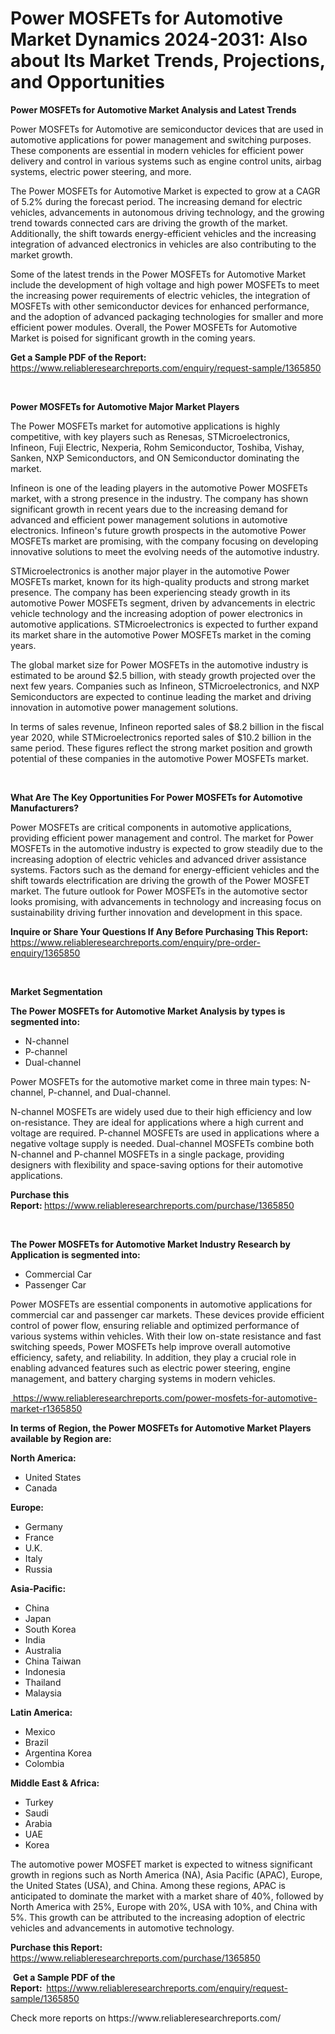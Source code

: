 <p><h1>Power MOSFETs for Automotive Market Dynamics 2024-2031: Also about Its Market Trends, Projections, and Opportunities</h1></p><p><strong>Power MOSFETs for Automotive Market Analysis and Latest Trends</strong></p>
<p><p>Power MOSFETs for Automotive are semiconductor devices that are used in automotive applications for power management and switching purposes. These components are essential in modern vehicles for efficient power delivery and control in various systems such as engine control units, airbag systems, electric power steering, and more.</p><p>The Power MOSFETs for Automotive Market is expected to grow at a CAGR of 5.2% during the forecast period. The increasing demand for electric vehicles, advancements in autonomous driving technology, and the growing trend towards connected cars are driving the growth of the market. Additionally, the shift towards energy-efficient vehicles and the increasing integration of advanced electronics in vehicles are also contributing to the market growth.</p><p>Some of the latest trends in the Power MOSFETs for Automotive Market include the development of high voltage and high power MOSFETs to meet the increasing power requirements of electric vehicles, the integration of MOSFETs with other semiconductor devices for enhanced performance, and the adoption of advanced packaging technologies for smaller and more efficient power modules. Overall, the Power MOSFETs for Automotive Market is poised for significant growth in the coming years.</p></p>
<p><strong>Get a Sample PDF of the Report:&nbsp;</strong> <a href="https://www.reliableresearchreports.com/enquiry/request-sample/1365850">https://www.reliableresearchreports.com/enquiry/request-sample/1365850</a></p>
<p>&nbsp;</p>
<p><strong>Power MOSFETs for Automotive Major Market Players</strong></p>
<p><p>The Power MOSFETs market for automotive applications is highly competitive, with key players such as Renesas, STMicroelectronics, Infineon, Fuji Electric, Nexperia, Rohm Semiconductor, Toshiba, Vishay, Sanken, NXP Semiconductors, and ON Semiconductor dominating the market.</p><p>Infineon is one of the leading players in the automotive Power MOSFETs market, with a strong presence in the industry. The company has shown significant growth in recent years due to the increasing demand for advanced and efficient power management solutions in automotive electronics. Infineon's future growth prospects in the automotive Power MOSFETs market are promising, with the company focusing on developing innovative solutions to meet the evolving needs of the automotive industry.</p><p>STMicroelectronics is another major player in the automotive Power MOSFETs market, known for its high-quality products and strong market presence. The company has been experiencing steady growth in its automotive Power MOSFETs segment, driven by advancements in electric vehicle technology and the increasing adoption of power electronics in automotive applications. STMicroelectronics is expected to further expand its market share in the automotive Power MOSFETs market in the coming years.</p><p>The global market size for Power MOSFETs in the automotive industry is estimated to be around $2.5 billion, with steady growth projected over the next few years. Companies such as Infineon, STMicroelectronics, and NXP Semiconductors are expected to continue leading the market and driving innovation in automotive power management solutions.</p><p>In terms of sales revenue, Infineon reported sales of $8.2 billion in the fiscal year 2020, while STMicroelectronics reported sales of $10.2 billion in the same period. These figures reflect the strong market position and growth potential of these companies in the automotive Power MOSFETs market.</p></p>
<p>&nbsp;</p>
<p><strong>What Are The Key Opportunities For Power MOSFETs for Automotive Manufacturers?</strong></p>
<p><p>Power MOSFETs are critical components in automotive applications, providing efficient power management and control. The market for Power MOSFETs in the automotive industry is expected to grow steadily due to the increasing adoption of electric vehicles and advanced driver assistance systems. Factors such as the demand for energy-efficient vehicles and the shift towards electrification are driving the growth of the Power MOSFET market. The future outlook for Power MOSFETs in the automotive sector looks promising, with advancements in technology and increasing focus on sustainability driving further innovation and development in this space.</p></p>
<p><strong>Inquire or Share Your Questions If Any Before Purchasing This Report:</strong> <a href="https://www.reliableresearchreports.com/enquiry/pre-order-enquiry/1365850">https://www.reliableresearchreports.com/enquiry/pre-order-enquiry/1365850</a></p>
<p>&nbsp;</p>
<p><strong>Market Segmentation</strong></p>
<p><strong>The Power MOSFETs for Automotive Market Analysis by types is segmented into:</strong></p>
<p><ul><li>N-channel</li><li>P-channel</li><li>Dual-channel</li></ul></p>
<p><p>Power MOSFETs for the automotive market come in three main types: N-channel, P-channel, and Dual-channel. </p><p>N-channel MOSFETs are widely used due to their high efficiency and low on-resistance. They are ideal for applications where a high current and voltage are required. P-channel MOSFETs are used in applications where a negative voltage supply is needed. Dual-channel MOSFETs combine both N-channel and P-channel MOSFETs in a single package, providing designers with flexibility and space-saving options for their automotive applications.</p></p>
<p><strong>Purchase this Report:&nbsp;</strong><a href="https://www.reliableresearchreports.com/purchase/1365850">https://www.reliableresearchreports.com/purchase/1365850</a></p>
<p>&nbsp;</p>
<p><strong>The Power MOSFETs for Automotive Market Industry Research by Application is segmented into:</strong></p>
<p><ul><li>Commercial Car</li><li>Passenger Car</li></ul></p>
<p><p>Power MOSFETs are essential components in automotive applications for commercial car and passenger car markets. These devices provide efficient control of power flow, ensuring reliable and optimized performance of various systems within vehicles. With their low on-state resistance and fast switching speeds, Power MOSFETs help improve overall automotive efficiency, safety, and reliability. In addition, they play a crucial role in enabling advanced features such as electric power steering, engine management, and battery charging systems in modern vehicles.</p></p>
<p><a href="https://www.reliableresearchreports.com/power-mosfets-for-automotive-market-r1365850">&nbsp;https://www.reliableresearchreports.com/power-mosfets-for-automotive-market-r1365850</a></p>
<p><strong>In terms of Region, the Power MOSFETs for Automotive Market Players available by Region are:</strong></p>
<p>
    <p> <strong> North America: </strong>
        <ul>
            <li>United States</li>
            <li>Canada</li>
        </ul>
        </p> 
    <p> <strong> Europe: </strong>
        <ul>
            <li>Germany</li>
            <li>France</li>
            <li>U.K.</li>
            <li>Italy</li>
            <li>Russia</li>
        </ul>
        </p> 
    <p> <strong> Asia-Pacific: </strong>
        <ul>
            <li>China</li>
            <li>Japan</li>
            <li>South Korea</li>
            <li>India</li>
            <li>Australia</li>
            <li>China Taiwan</li>
            <li>Indonesia</li>
            <li>Thailand</li>
            <li>Malaysia</li>
        </ul>
        </p> 
    <p> <strong> Latin America: </strong>
        <ul>
            <li>Mexico</li>
            <li>Brazil</li>
            <li>Argentina Korea</li>
            <li>Colombia</li>
        </ul>
        </p> 
    <p> <strong> Middle East & Africa: </strong>
        <ul>
            <li>Turkey</li>
            <li>Saudi</li>
            <li>Arabia</li>
            <li>UAE</li>
            <li>Korea</li>
        </ul>
    </p>
    </p>
<p><p>The automotive power MOSFET market is expected to witness significant growth in regions such as North America (NA), Asia Pacific (APAC), Europe, the United States (USA), and China. Among these regions, APAC is anticipated to dominate the market with a market share of 40%, followed by North America with 25%, Europe with 20%, USA with 10%, and China with 5%. This growth can be attributed to the increasing adoption of electric vehicles and advancements in automotive technology.</p></p>
<p><strong>Purchase this Report: </strong><a href="https://www.reliableresearchreports.com/purchase/1365850">https://www.reliableresearchreports.com/purchase/1365850</a></p>
<p>&nbsp;<strong>Get a Sample PDF of the Report:&nbsp;&nbsp;</strong><a href="https://www.reliableresearchreports.com/enquiry/request-sample/1365850">https://www.reliableresearchreports.com/enquiry/request-sample/1365850</a></p>
<p><strong></strong></p>
<p>Check more reports on https://www.reliableresearchreports.com/</p>